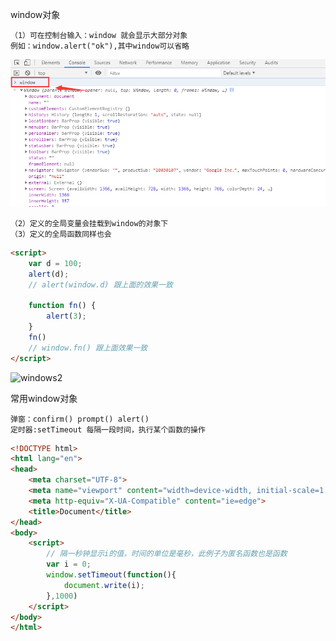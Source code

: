 window对象

    （1）可在控制台输入：window 就会显示大部分对象
    例如：window.alert("ok"),其中window可以省略

![window](../picture/window1.png)

    （2）定义的全局变量会挂载到window的对象下
    （3）定义的全局函数同样也会

```html
<script>
    var d = 100;
    alert(d);
    // alert(window.d) 跟上面的效果一致

    function fn() {
        alert(3);
    }
    fn()
    // window.fn() 跟上面效果一致
</script>
```
![windows2](../picture/window2.png)

常用window对象

    弹窗：confirm() prompt() alert()
    定时器:setTimeout 每隔一段时间，执行某个函数的操作

```html
<!DOCTYPE html>
<html lang="en">
<head>
    <meta charset="UTF-8">
    <meta name="viewport" content="width=device-width, initial-scale=1.0">
    <meta http-equiv="X-UA-Compatible" content="ie=edge">
    <title>Document</title>
</head>
<body>
    <script>
        // 隔一秒钟显示i的值，时间的单位是毫秒，此例子为匿名函数也是函数
        var i = 0;
        window.setTimeout(function(){
            document.write(i);
        },1000)
    </script>
</body>
</html>
```
